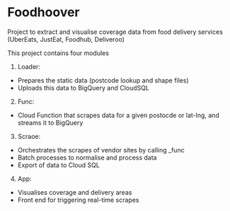 <h1> Foodhoover </h1>

Project to extract and visualise coverage data from food delivery services (UberEats, JustEat, Foodhub, Deliveroo)

This project contains four modules

1. Loader: 
* Prepares the static data (postcode lookup and shape files)
* Uploads this data to BigQuery and CloudSQL
2. Func:
* Cloud Function that scrapes data for a given postocde or lat-lng, and streams it to BigQuery
3. Scraoe:
* Orchestrates the scrapes of vendor sites by calling _func
* Batch processes to normalise and process data
* Export of data to Cloud SQL 
4. App:
* Visualises coverage and delivery areas
* Front end for triggering real-time scrapes


